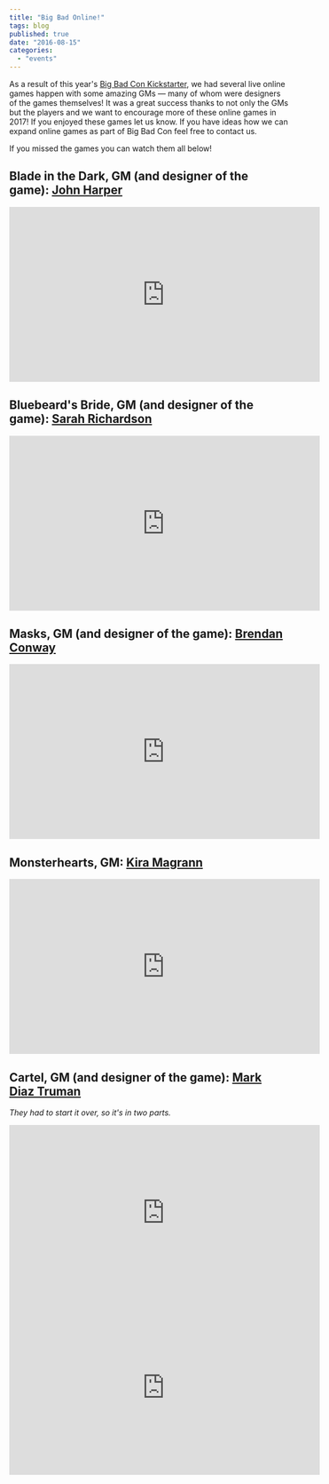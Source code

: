 ```yaml
---
title: "Big Bad Online!"
tags: blog
published: true
date: "2016-08-15"
categories: 
  - "events"
---
```


As a result of this year's [Big Bad Con Kickstarter](https://www.kickstarter.com/projects/1157274964/big-bad-con-2016), we had several live online games happen with some amazing GMs — many of whom were designers of the games themselves! It was a great success thanks to not only the GMs but the players and we want to encourage more of these online games in 2017! If you enjoyed these games let us know. If you have ideas how we can expand online games as part of Big Bad Con feel free to contact us.

If you missed the games you can watch them all below!

## Blade in the Dark, GM (and designer of the game): [John Harper](https://twitter.com/john_harper)

<iframe width="560" height="315" src="https://www.youtube.com/embed/VGDddcoVoiE" frameborder="0" allowfullscreen></iframe>

## Bluebeard's Bride, GM (and designer of the game): [Sarah Richardson](https://plus.google.com/u/0/+SarahRichardsonscorcha)

<iframe width="560" height="315" src="https://www.youtube.com/embed/c4HFIC4XvmE" frameborder="0" allowfullscreen></iframe>

## Masks, GM (and designer of the game): [Brendan Conway](https://plus.google.com/104242213536336786514)

<iframe width="560" height="315" src="https://www.youtube.com/embed/xcA81vk2abo" frameborder="0" allowfullscreen></iframe>

## Monsterhearts, GM: [Kira Magrann](https://twitter.com/Kiranansi)

<iframe width="560" height="315" src="https://www.youtube.com/embed/XikwAd3JE44" frameborder="0" allowfullscreen></iframe>

## Cartel, GM (and designer of the game): [Mark Diaz Truman](https://twitter.com/trumonz)

_They had to start it over, so it's in two parts._

<iframe width="560" height="315" src="https://www.youtube.com/embed/NOkOn97psu8" frameborder="0" allowfullscreen></iframe>

 

<iframe width="560" height="315" src="https://www.youtube.com/embed/XkT8qt5OtcM" frameborder="0" allowfullscreen></iframe>
